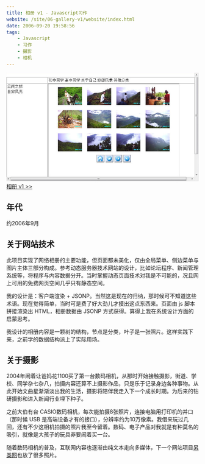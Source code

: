 ```yaml
---
title: 相册 v1 - Javascript习作
website: /site/06-gallery-v1/website/index.html
date: 2006-09-20 19:58:56
tags:
    - Javascript
    - 习作
    - 摄影
    - 相机
---
```


[![页面截图](./gallery-v1/gallery-v1.jpg)](/site/06-gallery-v1/website/index.html)
[相册 v1 >>](/site/06-gallery-v1/website/index.html)

## 年代
约2006年9月

## 关于网站技术
此项目实现了网络相册的主要功能，但页面都未美化，仅由全局菜单、侧边菜单与图片主体三部分构成。参考动态服务器技术网站的设计，比如论坛程序、新闻管理系统等，将程序与内容数据分开。当时掌握动态页面技术对我是不可能的，况且网上可用的免费网页空间几乎只有静态空间。

我的设计是：客户端渲染 + JSONP。当然这是现在的归纳，那时候可不知道这些术语。现在觉得简单，当时可是费了好大劲儿才摸出这点东西来。页面由 js 脚本拼接渲染出 HTML，相册数据由 JSONP 方式获得。算得上我在系统设计方面的启蒙思考。

我设计的相册内容是一颗树的结构，节点是分类，叶子是一张照片。这样实践下来，之前学的数据结构派上了实际用场。

## 关于摄影
2004年闹着让爸妈花1100买了第一台数码相机，从那时开始接触摄影，街道、学校、同学杂七杂八，拍摄内容还算不上摄影作品，只是乐于记录身边各种事物。从此开始文曲星渐渐淡出我的生活，摄影将陪伴我走入下一个成长时期。为后来的钻研摄影和进入新闻行业埋下种子。

之前大伯有台 CASIO数码相机，每次能拍摄8张照片，连接电脑用打印机的并口（那时候 USB 是高端设备才有的接口），分辨率约为10万像素。我借来玩过几回，还有不少这相机拍摄的照片我至今留着。数码、电子产品对我就是有种莫名的吸引，就像是大孩子的玩具非要闹着买一台。

随着数码相机的普及，互联网内容也逐渐由纯文本走向多媒体，下一个网站项目[另类网](/2003/11/14/offbeat/)也放了很多照片。
